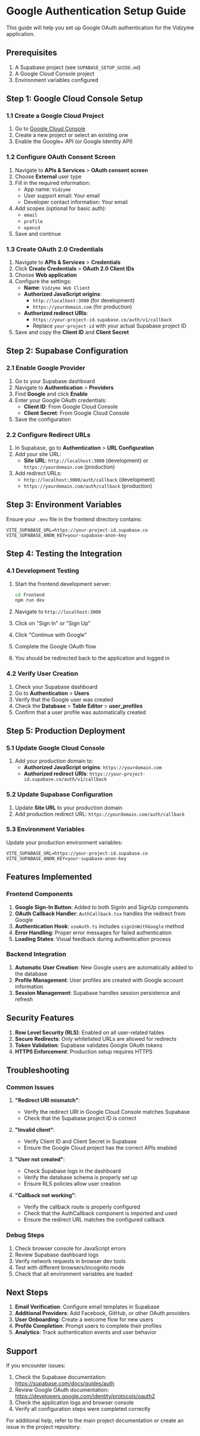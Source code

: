 # Google Authentication Setup Guide

This guide will help you set up Google OAuth authentication for the Vidzyme application.

## Prerequisites

1. A Supabase project (see `SUPABASE_SETUP_GUIDE.md`)
2. A Google Cloud Console project
3. Environment variables configured

## Step 1: Google Cloud Console Setup

### 1.1 Create a Google Cloud Project

1. Go to [Google Cloud Console](https://console.cloud.google.com/)
2. Create a new project or select an existing one
3. Enable the Google+ API (or Google Identity API)

### 1.2 Configure OAuth Consent Screen

1. Navigate to **APIs & Services** > **OAuth consent screen**
2. Choose **External** user type
3. Fill in the required information:
   - App name: `Vidzyme`
   - User support email: Your email
   - Developer contact information: Your email
4. Add scopes (optional for basic auth):
   - `email`
   - `profile`
   - `openid`
5. Save and continue

### 1.3 Create OAuth 2.0 Credentials

1. Navigate to **APIs & Services** > **Credentials**
2. Click **Create Credentials** > **OAuth 2.0 Client IDs**
3. Choose **Web application**
4. Configure the settings:
   - **Name**: `Vidzyme Web Client`
   - **Authorized JavaScript origins**:
     - `http://localhost:3000` (for development)
     - `https://yourdomain.com` (for production)
   - **Authorized redirect URIs**:
     - `https://your-project-id.supabase.co/auth/v1/callback`
     - Replace `your-project-id` with your actual Supabase project ID
5. Save and copy the **Client ID** and **Client Secret**

## Step 2: Supabase Configuration

### 2.1 Enable Google Provider

1. Go to your Supabase dashboard
2. Navigate to **Authentication** > **Providers**
3. Find **Google** and click **Enable**
4. Enter your Google OAuth credentials:
   - **Client ID**: From Google Cloud Console
   - **Client Secret**: From Google Cloud Console
5. Save the configuration

### 2.2 Configure Redirect URLs

1. In Supabase, go to **Authentication** > **URL Configuration**
2. Add your site URL:
   - **Site URL**: `http://localhost:3000` (development) or `https://yourdomain.com` (production)
3. Add redirect URLs:
   - `http://localhost:3000/auth/callback` (development)
   - `https://yourdomain.com/auth/callback` (production)

## Step 3: Environment Variables

Ensure your `.env` file in the frontend directory contains:

```env
VITE_SUPABASE_URL=https://your-project-id.supabase.co
VITE_SUPABASE_ANON_KEY=your-supabase-anon-key
```

## Step 4: Testing the Integration

### 4.1 Development Testing

1. Start the frontend development server:
   ```bash
   cd frontend
   npm run dev
   ```

2. Navigate to `http://localhost:3000`
3. Click on "Sign In" or "Sign Up"
4. Click "Continue with Google"
5. Complete the Google OAuth flow
6. You should be redirected back to the application and logged in

### 4.2 Verify User Creation

1. Check your Supabase dashboard
2. Go to **Authentication** > **Users**
3. Verify that the Google user was created
4. Check the **Database** > **Table Editor** > **user_profiles**
5. Confirm that a user profile was automatically created

## Step 5: Production Deployment

### 5.1 Update Google Cloud Console

1. Add your production domain to:
   - **Authorized JavaScript origins**: `https://yourdomain.com`
   - **Authorized redirect URIs**: `https://your-project-id.supabase.co/auth/v1/callback`

### 5.2 Update Supabase Configuration

1. Update **Site URL** to your production domain
2. Add production redirect URL: `https://yourdomain.com/auth/callback`

### 5.3 Environment Variables

Update your production environment variables:

```env
VITE_SUPABASE_URL=https://your-project-id.supabase.co
VITE_SUPABASE_ANON_KEY=your-supabase-anon-key
```

## Features Implemented

### Frontend Components

1. **Google Sign-In Button**: Added to both SignIn and SignUp components
2. **OAuth Callback Handler**: `AuthCallback.tsx` handles the redirect from Google
3. **Authentication Hook**: `useAuth.ts` includes `signInWithGoogle` method
4. **Error Handling**: Proper error messages for failed authentication
5. **Loading States**: Visual feedback during authentication process

### Backend Integration

1. **Automatic User Creation**: New Google users are automatically added to the database
2. **Profile Management**: User profiles are created with Google account information
3. **Session Management**: Supabase handles session persistence and refresh

## Security Features

1. **Row Level Security (RLS)**: Enabled on all user-related tables
2. **Secure Redirects**: Only whitelisted URLs are allowed for redirects
3. **Token Validation**: Supabase validates Google OAuth tokens
4. **HTTPS Enforcement**: Production setup requires HTTPS

## Troubleshooting

### Common Issues

1. **"Redirect URI mismatch"**:
   - Verify the redirect URI in Google Cloud Console matches Supabase
   - Check that the Supabase project ID is correct

2. **"Invalid client"**:
   - Verify Client ID and Client Secret in Supabase
   - Ensure the Google Cloud project has the correct APIs enabled

3. **"User not created"**:
   - Check Supabase logs in the dashboard
   - Verify the database schema is properly set up
   - Ensure RLS policies allow user creation

4. **"Callback not working"**:
   - Verify the callback route is properly configured
   - Check that the AuthCallback component is imported and used
   - Ensure the redirect URL matches the configured callback

### Debug Steps

1. Check browser console for JavaScript errors
2. Review Supabase dashboard logs
3. Verify network requests in browser dev tools
4. Test with different browsers/incognito mode
5. Check that all environment variables are loaded

## Next Steps

1. **Email Verification**: Configure email templates in Supabase
2. **Additional Providers**: Add Facebook, GitHub, or other OAuth providers
3. **User Onboarding**: Create a welcome flow for new users
4. **Profile Completion**: Prompt users to complete their profiles
5. **Analytics**: Track authentication events and user behavior

## Support

If you encounter issues:

1. Check the Supabase documentation: https://supabase.com/docs/guides/auth
2. Review Google OAuth documentation: https://developers.google.com/identity/protocols/oauth2
3. Check the application logs and browser console
4. Verify all configuration steps were completed correctly

For additional help, refer to the main project documentation or create an issue in the project repository.
